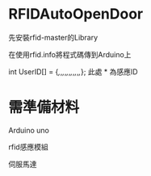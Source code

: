 # RFIDAutoOpenDoor

先安裝rfid-master的Library

在使用rfid.info將程式碼傳到Arduino上

int UserID[] = {*,*,*,*,*,*,*,*,*,*,*,*}; 此處 * 為感應ID

# 需準備材料

Arduino uno

rfid感應模組

伺服馬達
